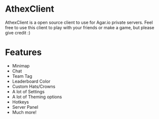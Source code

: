 # AthexClient
AthexClient is a open source client to use for Agar.io private servers. Feel free to use this client to play with your friends or make a game, but please give credit :)

# Features
  - Minimap
  - Chat
  - Team Tag
  - Leaderboard Color
  - Custom Hats/Crowns
  - A lot of Settings
  - A lot of Theming options
  - Hotkeys
  - Server Panel
  - Much more!
